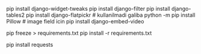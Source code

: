 pip install django-widget-tweaks
pip install django-filter
pip install django-tables2
pip install django-flatpickr # kullanilmadi galiba
python -m pip install Pillow  # image field icin
pip install django-embed-video


pip freeze > requirements.txt
pip install -r requirements.txt


pip install requests